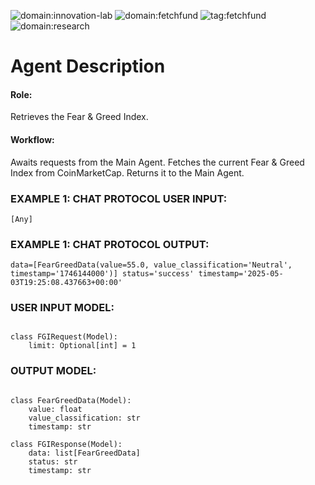 ![domain:innovation-lab](https://img.shields.io/badge/innovation--lab-3D8BD3)
![domain:fetchfund](https://img.shields.io/badge/fetchfund-3D23DD)
![tag:fetchfund](https://img.shields.io/badge/fetchfund-4648A3)
![domain:research](https://img.shields.io/badge/research-3D23AD)

# Agent Description
#### Role: 
Retrieves the Fear & Greed Index.

#### Workflow:
Awaits requests from the Main Agent.
Fetches the current Fear & Greed Index from CoinMarketCap.
Returns it to the Main Agent.


### EXAMPLE 1: CHAT PROTOCOL USER INPUT:
```
[Any]
```
### EXAMPLE 1: CHAT PROTOCOL OUTPUT:
```
data=[FearGreedData(value=55.0, value_classification='Neutral', timestamp='1746144000')] status='success' timestamp='2025-05-03T19:25:08.437663+00:00'
```

### USER INPUT MODEL:
```

class FGIRequest(Model):
    limit: Optional[int] = 1

```
### OUTPUT MODEL:
```

class FearGreedData(Model):
    value: float
    value_classification: str
    timestamp: str
    
class FGIResponse(Model):
    data: list[FearGreedData]
    status: str
    timestamp: str

```
